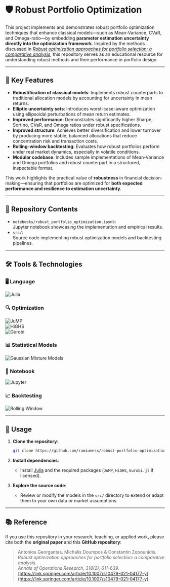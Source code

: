 # 🛡️ Robust Portfolio Optimization

This project implements and demonstrates robust portfolio optimization techniques that enhance classical models—such as Mean-Variance, CVaR, and Omega-ratio—by embedding **parameter estimation uncertainty directly into the optimization framework**. Inspired by the methods discussed in [*Robust optimization approaches for portfolio selection: a comparative analysis*](https://link.springer.com/article/10.1007/s10479-021-04177-y), this repository serves as an educational resource for understanding robust methods and their performance in portfolio design.

---

## 🌟 Key Features

- **Robustification of classical models**: Implements robust counterparts to traditional allocation models by accounting for uncertainty in mean returns.
- **Elliptic uncertainty sets**: Introduces worst-case-aware optimization using ellipsoidal perturbations of mean return estimates.
- **Improved performance**: Demonstrates significantly higher Sharpe, Sortino, CVaR, and Omega ratios under robust specifications.
- **Improved structure**: Achieves better diversification and lower turnover by producing more stable, balanced allocations that reduce concentration risk and transaction costs.
- **Rolling-window backtesting**: Evaluates how robust portfolios perform under real market dynamics, especially in volatile conditions.
- **Modular codebase**: Includes sample implementations of Mean-Variance and Omega portfolios and robust counterpart in a structured, inspectable format.

This work highlights the practical value of **robustness** in financial decision-making—ensuring that portfolios are optimized for **both expected performance and resilience to estimation uncertainty**.

---

## 📁 Repository Contents
- `notebooks/robust_portfolio_optimization.ipynb`:  
  Jupyter notebook showcasing the implementation and empirical results.
- `src/`:  
  Source code implementing robust optimization models and backtesting pipelines.
---

## 🛠 Tools & Technologies

### 🖥️ Language  
![Julia](https://img.shields.io/badge/Julia-9558B2?logo=julia&logoColor=white)

### 🔍 Optimization  
![JuMP](https://img.shields.io/badge/JuMP-00BFFF?logo=data%3Aimage%2Fsvg%2Bxml%3Bbase64%2CPHN2ZyBmaWxsPSIjMDAwMDAwIiBoZWlnaHQ9IjEwMCIgd2lkdGg9IjEwMCIgdmlld0JveD0iMCAwIDEwMCAxMDAiIHhtbG5zPSJodHRwOi8vd3d3LnczLm9yZy8yMDAwL3N2ZyI%2BPC9zdmc%2B&label=JuMP)  
![HiGHS](https://img.shields.io/badge/HiGHS-0066CC?logo=gnu&logoColor=white)  
![Gurobi](https://img.shields.io/badge/Gurobi-EE1C25?logo=gurobi&logoColor=white)

### 📊 Statistical Models  
![Gaussian Mixture Models](https://img.shields.io/badge/Gaussian%20Mixture%20Models-6D4C41?style=flat&logo=scikit-learn&logoColor=white)

### 📓 Notebook  
![Jupyter](https://img.shields.io/badge/Jupyter-F37626?logo=jupyter&logoColor=white)

### 📈 Backtesting  
![Rolling Window](https://img.shields.io/badge/Rolling--Window--Backtesting-4CAF50?style=flat)

---

## 🚀 Usage

1. **Clone the repository**:
    ```bash
    git clone https://github.com/ramiuness/robust-portfolio-optimization.git
    ```
2. **Install dependencies**:
   - Install [Julia](https://julialang.org) and the required packages (`JuMP`, `HiGHS`, `Gurobi.jl` if licensed).
     
3. **Explore the source code**:
   - Review or modify the models in the `src/` directory to extend or adapt them to your own data or market assumptions.

---

## 📚 Reference

If you use this repository in your research, teaching, or applied work, please cite both the **original paper** and this **GitHub repository**:

> Antonios Georgantas, Michalis Doumpos & Constantin Zopounidis.  
> *Robust optimization approaches for portfolio selection: a comparative analysis*.  
> *Annals of Operations Research, 318(2), 611–639.*  
> [https://link.springer.com/article/10.1007/s10479-021-04177-y](https://link.springer.com/article/10.1007/s10479-021-04177-y)


